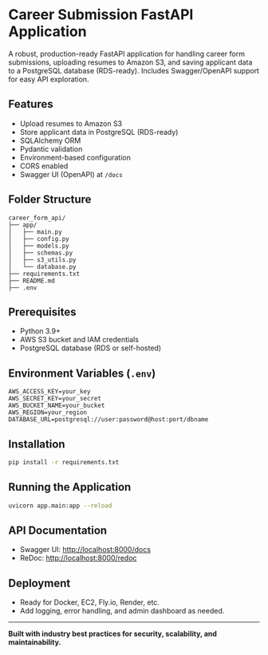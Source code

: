 # Career Submission FastAPI Application

A robust, production-ready FastAPI application for handling career form submissions, uploading resumes to Amazon S3, and saving applicant data to a PostgreSQL database (RDS-ready). Includes Swagger/OpenAPI support for easy API exploration.

## Features
- Upload resumes to Amazon S3
- Store applicant data in PostgreSQL (RDS-ready)
- SQLAlchemy ORM
- Pydantic validation
- Environment-based configuration
- CORS enabled
- Swagger UI (OpenAPI) at `/docs`

## Folder Structure
```
career_form_api/
├── app/
│   ├── main.py
│   ├── config.py
│   ├── models.py
│   ├── schemas.py
│   ├── s3_utils.py
│   └── database.py
├── requirements.txt
├── README.md
├── .env
```

## Prerequisites
- Python 3.9+
- AWS S3 bucket and IAM credentials
- PostgreSQL database (RDS or self-hosted)

## Environment Variables (`.env`)
```
AWS_ACCESS_KEY=your_key
AWS_SECRET_KEY=your_secret
AWS_BUCKET_NAME=your_bucket
AWS_REGION=your_region
DATABASE_URL=postgresql://user:password@host:port/dbname
```

## Installation
```bash
pip install -r requirements.txt
```

## Running the Application
```bash
uvicorn app.main:app --reload
```

## API Documentation
- Swagger UI: [http://localhost:8000/docs](http://localhost:8000/docs)
- ReDoc: [http://localhost:8000/redoc](http://localhost:8000/redoc)

## Deployment
- Ready for Docker, EC2, Fly.io, Render, etc.
- Add logging, error handling, and admin dashboard as needed.

---

**Built with industry best practices for security, scalability, and maintainability.**
